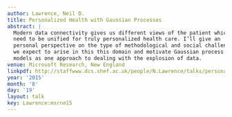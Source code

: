```yaml
---
author: Lawrence, Neil D.
title: Personalized Health with Gaussian Processes
abstract: |
  Modern data connectivity gives us different views of the patient which
  need to be unified for truly personalized health care. I’ll give an
  personal perspective on the type of methodological and social challenges
  we expect to arise in this this domain and motivate Gaussian process
  models as one approach to dealing with the explosion of data.
venue: Microsoft Research, New England
linkpdf: http://staffwww.dcs.shef.ac.uk/people/N.Lawrence/talks/personalized_msne15.pdf
year: '2015'
month: '8'
day: '19'
layout: talk
key: Lawrence:msrne15
---
```

